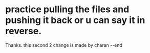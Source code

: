 # practice pulling the files and pushing it back or u can say it in reverse.
Thanks.
this second 2 change is made by charan --end
